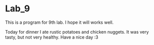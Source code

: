 # Lab_9

This is a program for 9th lab. I hope it will works well.

Today for dinner I ate rustic potatoes and chicken nuggets. It was very tasty, but not very healthy.
Have a nice day :3
